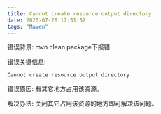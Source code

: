 ```yaml
---
title: Cannot create resource output directory
date: 2020-07-28 17:51:52
tags: "Maven"
---
```


错误背景:
mvn clean package下报错
<!--more-->
错误关键信息:
```
Cannot create resource output directory

```

错误原因:
有其它地方占用该资源。

解决办法:
关闭其它占用该资源的地方即可解决该问题。
